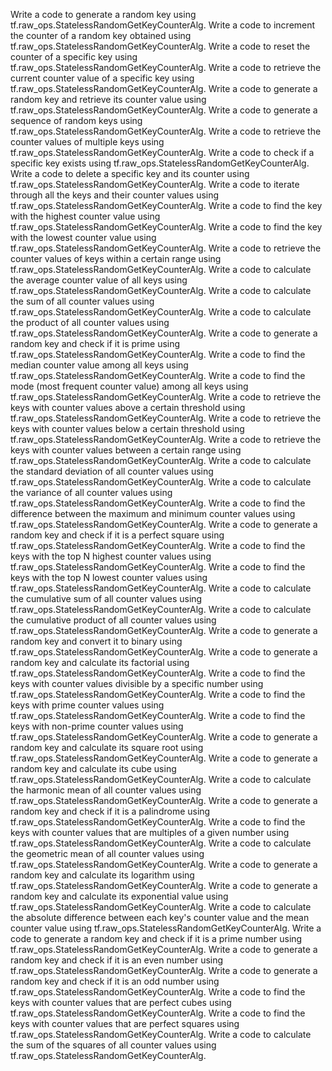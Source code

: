 
Write a code to generate a random key using tf.raw_ops.StatelessRandomGetKeyCounterAlg.
Write a code to increment the counter of a random key obtained using tf.raw_ops.StatelessRandomGetKeyCounterAlg.
Write a code to reset the counter of a specific key using tf.raw_ops.StatelessRandomGetKeyCounterAlg.
Write a code to retrieve the current counter value of a specific key using tf.raw_ops.StatelessRandomGetKeyCounterAlg.
Write a code to generate a random key and retrieve its counter value using tf.raw_ops.StatelessRandomGetKeyCounterAlg.
Write a code to generate a sequence of random keys using tf.raw_ops.StatelessRandomGetKeyCounterAlg.
Write a code to retrieve the counter values of multiple keys using tf.raw_ops.StatelessRandomGetKeyCounterAlg.
Write a code to check if a specific key exists using tf.raw_ops.StatelessRandomGetKeyCounterAlg.
Write a code to delete a specific key and its counter using tf.raw_ops.StatelessRandomGetKeyCounterAlg.
Write a code to iterate through all the keys and their counter values using tf.raw_ops.StatelessRandomGetKeyCounterAlg.
Write a code to find the key with the highest counter value using tf.raw_ops.StatelessRandomGetKeyCounterAlg.
Write a code to find the key with the lowest counter value using tf.raw_ops.StatelessRandomGetKeyCounterAlg.
Write a code to retrieve the counter values of keys within a certain range using tf.raw_ops.StatelessRandomGetKeyCounterAlg.
Write a code to calculate the average counter value of all keys using tf.raw_ops.StatelessRandomGetKeyCounterAlg.
Write a code to calculate the sum of all counter values using tf.raw_ops.StatelessRandomGetKeyCounterAlg.
Write a code to calculate the product of all counter values using tf.raw_ops.StatelessRandomGetKeyCounterAlg.
Write a code to generate a random key and check if it is prime using tf.raw_ops.StatelessRandomGetKeyCounterAlg.
Write a code to find the median counter value among all keys using tf.raw_ops.StatelessRandomGetKeyCounterAlg.
Write a code to find the mode (most frequent counter value) among all keys using tf.raw_ops.StatelessRandomGetKeyCounterAlg.
Write a code to retrieve the keys with counter values above a certain threshold using tf.raw_ops.StatelessRandomGetKeyCounterAlg.
Write a code to retrieve the keys with counter values below a certain threshold using tf.raw_ops.StatelessRandomGetKeyCounterAlg.
Write a code to retrieve the keys with counter values between a certain range using tf.raw_ops.StatelessRandomGetKeyCounterAlg.
Write a code to calculate the standard deviation of all counter values using tf.raw_ops.StatelessRandomGetKeyCounterAlg.
Write a code to calculate the variance of all counter values using tf.raw_ops.StatelessRandomGetKeyCounterAlg.
Write a code to find the difference between the maximum and minimum counter values using tf.raw_ops.StatelessRandomGetKeyCounterAlg.
Write a code to generate a random key and check if it is a perfect square using tf.raw_ops.StatelessRandomGetKeyCounterAlg.
Write a code to find the keys with the top N highest counter values using tf.raw_ops.StatelessRandomGetKeyCounterAlg.
Write a code to find the keys with the top N lowest counter values using tf.raw_ops.StatelessRandomGetKeyCounterAlg.
Write a code to calculate the cumulative sum of all counter values using tf.raw_ops.StatelessRandomGetKeyCounterAlg.
Write a code to calculate the cumulative product of all counter values using tf.raw_ops.StatelessRandomGetKeyCounterAlg.
Write a code to generate a random key and convert it to binary using tf.raw_ops.StatelessRandomGetKeyCounterAlg.
Write a code to generate a random key and calculate its factorial using tf.raw_ops.StatelessRandomGetKeyCounterAlg.
Write a code to find the keys with counter values divisible by a specific number using tf.raw_ops.StatelessRandomGetKeyCounterAlg.
Write a code to find the keys with prime counter values using tf.raw_ops.StatelessRandomGetKeyCounterAlg.
Write a code to find the keys with non-prime counter values using tf.raw_ops.StatelessRandomGetKeyCounterAlg.
Write a code to generate a random key and calculate its square root using tf.raw_ops.StatelessRandomGetKeyCounterAlg.
Write a code to generate a random key and calculate its cube using tf.raw_ops.StatelessRandomGetKeyCounterAlg.
Write a code to calculate the harmonic mean of all counter values using tf.raw_ops.StatelessRandomGetKeyCounterAlg.
Write a code to generate a random key and check if it is a palindrome using tf.raw_ops.StatelessRandomGetKeyCounterAlg.
Write a code to find the keys with counter values that are multiples of a given number using tf.raw_ops.StatelessRandomGetKeyCounterAlg.
Write a code to calculate the geometric mean of all counter values using tf.raw_ops.StatelessRandomGetKeyCounterAlg.
Write a code to generate a random key and calculate its logarithm using tf.raw_ops.StatelessRandomGetKeyCounterAlg.
Write a code to generate a random key and calculate its exponential value using tf.raw_ops.StatelessRandomGetKeyCounterAlg.
Write a code to calculate the absolute difference between each key's counter value and the mean counter value using tf.raw_ops.StatelessRandomGetKeyCounterAlg.
Write a code to generate a random key and check if it is a prime number using tf.raw_ops.StatelessRandomGetKeyCounterAlg.
Write a code to generate a random key and check if it is an even number using tf.raw_ops.StatelessRandomGetKeyCounterAlg.
Write a code to generate a random key and check if it is an odd number using tf.raw_ops.StatelessRandomGetKeyCounterAlg.
Write a code to find the keys with counter values that are perfect cubes using tf.raw_ops.StatelessRandomGetKeyCounterAlg.
Write a code to find the keys with counter values that are perfect squares using tf.raw_ops.StatelessRandomGetKeyCounterAlg.
Write a code to calculate the sum of the squares of all counter values using tf.raw_ops.StatelessRandomGetKeyCounterAlg.